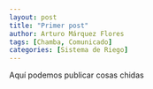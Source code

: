 ```yaml
---
layout: post
title: "Primer post"
author: Arturo Márquez Flores
tags: [Chamba, Comunicado]
categories: [Sistema de Riego]
---
```



Aquí podemos publicar cosas chidas
